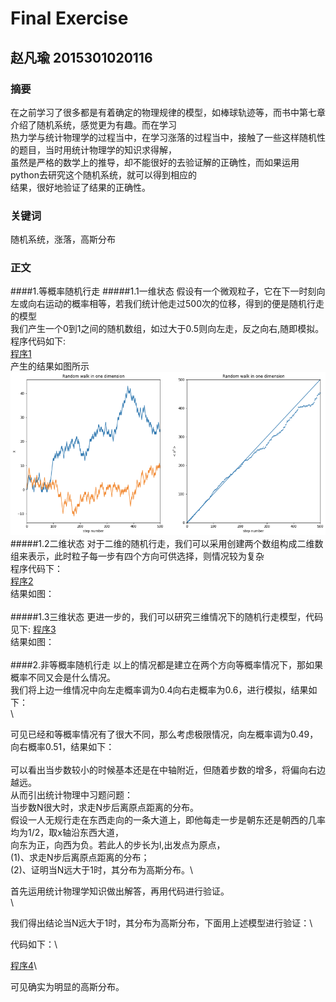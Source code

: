 # Final Exercise
## 赵凡瑜 2015301020116
### 摘要
在之前学习了很多都是有着确定的物理规律的模型，如棒球轨迹等，而书中第七章介绍了随机系统，感觉更为有趣。而在学习\
热力学与统计物理学的过程当中，在学习涨落的过程当中，接触了一些这样随机性的题目，当时用统计物理学的知识求得解，\
虽然是严格的数学上的推导，却不能很好的去验证解的正确性，而如果运用python去研究这个随机系统，就可以得到相应的\
结果，很好地验证了结果的正确性。
### 关键词
随机系统，涨落，高斯分布
### 正文
####1.等概率随机行走
#####1.1一维状态
假设有一个微观粒子，它在下一时刻向左或向右运动的概率相等，若我们统计他走过500次的位移，得到的便是随机行走的模型\
我们产生一个0到1之间的随机数组，如过大于0.5则向左走，反之向右,随即模拟。\
程序代码如下:\
[程序1](https://github.com/ZhaoFanYu/computational_physics_2015301020116/blob/master/untitled0.py)\
产生的结果如图所示\
![](https://github.com/ZhaoFanYu/computational_physics_2015301020116/blob/master/图片%201.png)\
#####1.2二维状态
对于二维的随机行走，我们可以采用创建两个数组构成二维数组来表示，此时粒子每一步有四个方向可供选择，则情况较为复杂\
程序代码下：\
[程序2](https://github.com/ZhaoFanYu/computational_physics_2015301020116/blob/master/untitled1.py)\
结果如图：\
\
#####1.3三维状态
更进一步的，我们可以研究三维情况下的随机行走模型，代码见下\:
[程序3](https://github.com/ZhaoFanYu/computational_physics_2015301020116/blob/master/untitled2.py)\
结果如图：\
\
####2.非等概率随机行走
以上的情况都是建立在两个方向等概率情况下，那如果概率不同又会是什么情况。\
我们将上边一维情况中向左走概率调为0.4向右走概率为0.6，进行模拟，结果如下：\
\

可见已经和等概率情况有了很大不同，那么考虑极限情况，向左概率调为0.49，向右概率0.51，结果如下：\
\
可以看出当步数较小的时候基本还是在中轴附近，但随着步数的增多，将偏向右边越远。\
从而引出统计物理中习题问题：\
当步数N很大时，求走N步后离原点距离的分布。\
假设一人无规行走在东西走向的一条大道上，即他每走一步是朝东还是朝西的几率均为1/2，取x轴沿东西大道，\
向东为正，向西为负。若此人的步长为l,出发点为原点，\
(1)、求走N步后离原点距离的分布；\
(2)、证明当N远大于1时，其分布为高斯分布。\

首先运用统计物理学知识做出解答，再用代码进行验证。\
\

我们得出结论当N远大于1时，其分布为高斯分布，下面用上述模型进行验证：\

代码如下：\

[程序4](https://github.com/ZhaoFanYu/computational_physics_2015301020116/blob/master/untitled3.py)\

可见确实为明显的高斯分布。
